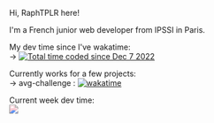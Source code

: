 Hi, RaphTPLR here!

I'm a French junior web developer from IPSSI in Paris.

My dev time since I've wakatime:  
  -> [<img src="https://wakatime.com/badge/user/6bacae47-04b0-45e9-9329-f65b71d15ddc.svg?style=flat&color=red" alt="Total time coded since Dec 7 2022"/>](https://wakatime.com/@6bacae47-04b0-45e9-9329-f65b71d15ddc)

Currently works for a few projects:    
  -> avg-challenge : [![wakatime](https://wakatime.com/badge/user/6bacae47-04b0-45e9-9329-f65b71d15ddc/project/a7e9e1a6-0e3f-47b1-acde-9a4af7bec4c4.svg?style=flat&color=red)](https://wakatime.com/badge/user/6bacae47-04b0-45e9-9329-f65b71d15ddc/project/a7e9e1a6-0e3f-47b1-acde-9a4af7bec4c4)

Current week dev time:  
[<img src="https://wakatime.com/share/@RaphTPLR/65d7e23e-c156-435e-b9e3-0759903e0cb6.png" style="filter: hue-rotate(120deg);"/>](https://wakatime.com)
